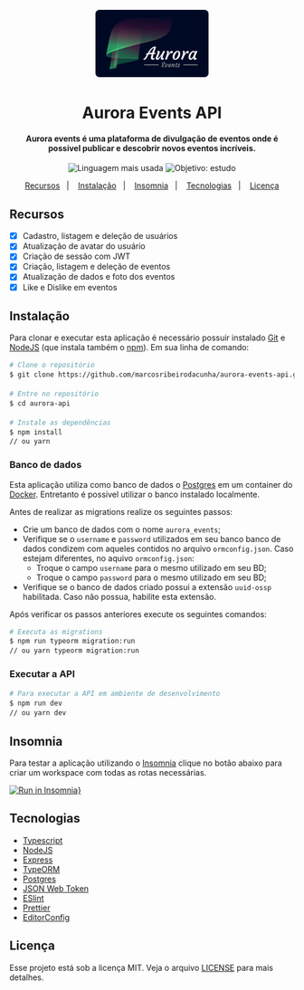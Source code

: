 <h1 align="center">
  <br />
  <img alt="Aurora Events" src="./github/logo.svg" width="200px" />
</h1>

<h1 align="center">Aurora Events API</h1>

<h4 align="center">Aurora events é uma plataforma de divulgação de eventos onde é possivel publicar e descobrir novos eventos incríveis.</h4>

<p align="center">
  <img alt="Linguagem mais usada" src="https://img.shields.io/github/languages/top/marcosribeirodacunha/aurora-events-api?style=flat">
  <img alt="Objetivo: estudo" src="https://img.shields.io/badge/purpose-study-lightgrey?style=flat">
</p>

<p align="center">
  <a href="#recursos">Recursos</a>&nbsp;&nbsp;&nbsp;|&nbsp;&nbsp;&nbsp;
  <a href="#instalação">Instalação</a>&nbsp;&nbsp;&nbsp;|&nbsp;&nbsp;&nbsp;
  <a href="#insomnia">Insomnia</a>&nbsp;&nbsp;&nbsp;|&nbsp;&nbsp;&nbsp;
  <a href="#tecnologias">Tecnologias</a>&nbsp;&nbsp;&nbsp;|&nbsp;&nbsp;&nbsp;
  <a href="#licença">Licença</a>
</p>

## Recursos

- [x] Cadastro, listagem e deleção de usuários
- [x] Atualização de avatar do usuário
- [x] Criação de sessão com JWT
- [x] Criação, listagem e deleção de eventos
- [x] Atualização de dados e foto dos eventos
- [x] Like e Dislike em eventos

## Instalação

Para clonar e executar esta aplicação é necessário possuir instalado [Git](https://git-scm.com/) e [NodeJS](https://nodejs.org/en/download/) (que instala também o [npm](https://www.npmjs.com/)). Em sua linha de comando:

```bash
# Clone o repositório
$ git clone https://github.com/marcosribeirodacunha/aurora-events-api.git

# Entre no repositório
$ cd aurora-api

# Instale as dependências
$ npm install
// ou yarn
```

### Banco de dados

Esta aplicação utiliza como banco de dados o [Postgres](https://www.postgresql.org/) em um container do [Docker](https://www.docker.com/). Entretanto é possivel utilizar o banco instalado localmente.

Antes de realizar as migrations realize os seguintes passos:

- Crie um banco de dados com o nome `aurora_events`;
- Verifique se o `username` e `password` utilizados em seu banco banco de dados condizem com aqueles contidos no arquivo `ormconfig.json`. Caso estejam diferentes, no aquivo `ormconfig.json`:
  - Troque o campo `username` para o mesmo utilizado em seu BD;
  - Troque o campo `password` para o mesmo utilizado em seu BD;
- Verifique se o banco de dados criado possui a extensão `uuid-ossp` habilitada. Caso não possua, habilite esta extensão.

Após verificar os passos anteriores execute os seguintes comandos:

```bash
# Executa as migrations
$ npm run typeorm migration:run
// ou yarn typeorm migration:run
```

### Executar a API

```bash
# Para executar a API em ambiente de desenvolvimento
$ npm run dev
// ou yarn dev
```

## Insomnia

Para testar a aplicação utilizando o [Insomnia](https://insomnia.rest/) clique no botão abaixo para criar um workspace com todas as rotas necessárias.

[![Run in Insomnia}](https://insomnia.rest/images/run.svg)](https://insomnia.rest/run/?label=Aurora_Events_API&uri=https%3A%2F%2Fraw.githubusercontent.com%2Fmarcosribeirodacunha%2Faurora-events-api%2Fmaster%2Fgithub%2Finsomnia_workspace.json)

## Tecnologias

- [Typescript](https://www.typescriptlang.org/)
- [NodeJS](https://nodejs.org/en/)
- [Express](https://expressjs.com/pt-br/)
- [TypeORM](https://typeorm.io/#/)
- [Postgres](https://www.postgresql.org/)
- [JSON Web Token](https://jwt.io/)
- [ESlint](https://eslint.org/)
- [Prettier](https://prettier.io/)
- [EditorConfig](https://editorconfig.org/)

## Licença

Esse projeto está sob a licença MIT. Veja o arquivo [LICENSE](LICENSE) para mais detalhes.
